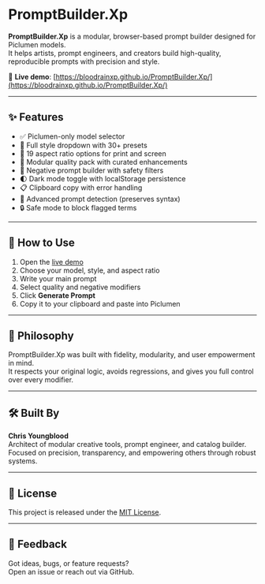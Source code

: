 # PromptBuilder.Xp

**PromptBuilder.Xp** is a modular, browser-based prompt builder designed for Piclumen models.  
It helps artists, prompt engineers, and creators build high-quality, reproducible prompts with precision and style.

🔗 **Live demo**: [https://bloodrainxp.github.io/PromptBuilder.Xp/](https://bloodrainxp.github.io/PromptBuilder.Xp/)

---

## ✨ Features

- ✅ Piclumen-only model selector
- 🎨 Full style dropdown with 30+ presets
- 📐 19 aspect ratio options for print and screen
- 🧠 Modular quality pack with curated enhancements
- 🚫 Negative prompt builder with safety filters
- 🌓 Dark mode toggle with localStorage persistence
- 📋 Clipboard copy with error handling
- 🧪 Advanced prompt detection (preserves syntax)
- 🔒 Safe mode to block flagged terms

---

## 🧰 How to Use

1. Open the [live demo](https://bloodrainxp.github.io/PromptBuilder.Xp/)
2. Choose your model, style, and aspect ratio
3. Write your main prompt
4. Select quality and negative modifiers
5. Click **Generate Prompt**
6. Copy it to your clipboard and paste into Piclumen

---

## 🧠 Philosophy

PromptBuilder.Xp was built with fidelity, modularity, and user empowerment in mind.  
It respects your original logic, avoids regressions, and gives you full control over every modifier.

---

## 🛠 Built By

**Chris Youngblood**  
Architect of modular creative tools, prompt engineer, and catalog builder.  
Focused on precision, transparency, and empowering others through robust systems.

---

## 📄 License

This project is released under the [MIT License](https://opensource.org/licenses/MIT).  

---

## 💬 Feedback

Got ideas, bugs, or feature requests?  
Open an issue or reach out via GitHub.

